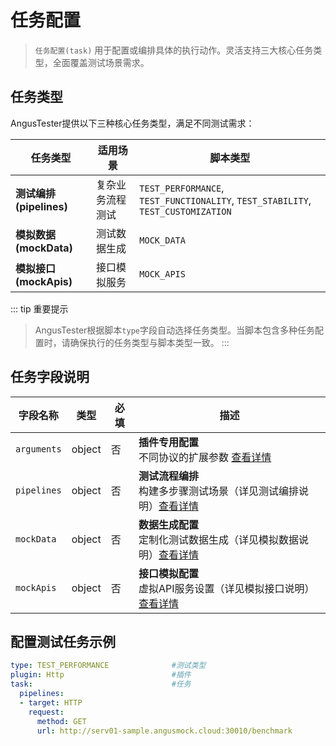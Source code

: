 # 任务配置

> `任务配置(task)` 用于配置或编排具体的执行动作。灵活支持三大核心任务类型，全面覆盖测试场景需求。

## 任务类型
AngusTester提供以下三种核心任务类型，满足不同测试需求：

| 任务类型 | 适用场景 | 脚本类型                                                         |  
|----------|----------|--------------------------------------------------------------|  
| **测试编排(pipelines)** | 复杂业务流程测试 | `TEST_PERFORMANCE`, `TEST_FUNCTIONALITY`, `TEST_STABILITY`, `TEST_CUSTOMIZATION` |  
| **模拟数据(mockData)** | 测试数据生成 | `MOCK_DATA`                                                  |  
| **模拟接口(mockApis)** | 接口模拟服务 | `MOCK_APIS`                                                  |  

::: tip 重要提示
> AngusTester根据脚本`type`字段自动选择任务类型。当脚本包含多种任务配置时，请确保执行的任务类型与脚本类型一致。
:::

## 任务字段说明

| 字段名称 | 类型 | 必填 | 描述                                               |  
|----------|------|------|--------------------------------------------------|  
| `arguments` | object | 否 | **插件专用配置**<br>不同协议的扩展参数 [查看详情](task/pluginConfiguration.md) |  
| `pipelines` | object | 否 | **测试流程编排**<br>构建多步骤测试场景（详见测试编排说明）[查看详情](task/pipeline.md) |  
| `mockData` | object | 否 | **数据生成配置**<br>定制化测试数据生成（详见模拟数据说明）[查看详情](task/mockDataTask.md) |  
| `mockApis` | object | 否 | **接口模拟配置**<br>虚拟API服务设置（详见模拟接口说明）[查看详情](task/mockApisTask.md) |  

## 配置测试任务示例

```yaml
type: TEST_PERFORMANCE              #测试类型
plugin: Http                        #插件
task:                               #任务
  pipelines:
  - target: HTTP
    request:
      method: GET
      url: http://serv01-sample.angusmock.cloud:30010/benchmark
```